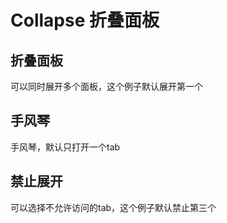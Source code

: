 # Collapse 折叠面板


## 折叠面板
可以同时展开多个面板，这个例子默认展开第一个
<ClientOnly>
<Collapse-demo1></Collapse-demo1>
</ClientOnly>

## 手风琴
手风琴，默认只打开一个tab
<ClientOnly>
<Collapse-demo></Collapse-demo>
</ClientOnly>

## 禁止展开
可以选择不允许访问的tab，这个例子默认禁止第三个
<ClientOnly>
<Collapse-demo2></Collapse-demo2>
</ClientOnly>
